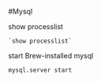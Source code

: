#Mysql

show processlist

    `show processlist`


start Brew-installed mysql

    mysql.server start
